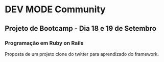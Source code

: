 # DEV MODE Community
## Projeto de Bootcamp - Dia 18 e 19 de Setembro
### Programação em Ruby on Rails

Proposta de um projeto clone do twitter para aprendizado do framework. 
